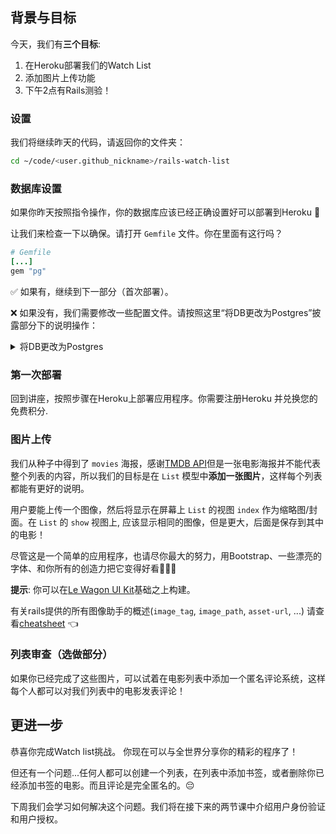 ## 背景与目标

今天，我们有**三个目标**:

1. 在Heroku部署我们的Watch List
2. 添加图片上传功能
3. 下午2点有Rails测验！

### 设置

我们将继续昨天的代码，请返回你的文件夹：

```bash
cd ~/code/<user.github_nickname>/rails-watch-list
```

### 数据库设置

如果你昨天按照指令操作，你的数据库应该已经正确设置好可以部署到Heroku 🚀

让我们来检查一下以确保。请打开 `Gemfile` 文件。你在里面有这行吗？

```ruby
# Gemfile
[...]
gem "pg"
```

✅ 如果有，继续到下一部分（首次部署）。

❌ 如果没有，我们需要修改一些配置文件。请按照这里“将DB更改为Postgres”披露部分下的说明操作：

<details>
<summary markdown='span'>将DB更改为Postgres</summary>
打开 `config/database.yml` 文件，**删除**里面所有内容，并替换为：

```yaml
default: &default
  adapter: postgresql
  encoding: unicode
  pool: 5

development:
  <<: *default
  database: rails-watch-list_development

test:
  <<: *default
  database: rails-watch-list_test
```

打开你的终端并运行：

```bash
rails db:create
rails db:migrate
rails db:seed
```
</details>

### 第一次部署

回到讲座，按照步骤在Heroku上部署应用程序。你需要注册Heroku 并兑换您的免费积分.

### 图片上传

我们从种子中得到了 `movies` 海报，感谢[TMDB API](https://developers.themoviedb.org/3)但是一张电影海报并不能代表整个列表的内容，所以我们的目标是在 `List` 模型中**添加一张图片**，这样每个列表都能有更好的说明。

用户要能上传一个图像，然后将显示在屏幕上 `List` 的视图 `index` 作为缩略图/封面。在 `List` 的 `show` 视图上, 应该显示相同的图像，但是更大，后面是保存到其中的电影！

尽管这是一个简单的应用程序，也请尽你最大的努力，用Bootstrap、一些漂亮的字体、和你所有的创造力把它变得好看🎨😊🎨

**提示**: 你可以在[Le Wagon UI Kit](https://uikit.lewagon.com/)基础之上构建。

有关rails提供的所有图像助手的概述(`image_tag`, `image_path`, `asset-url`, ...) 请查看[cheatsheet](https://kitt.lewagon.com/knowledge/cheatsheets/rails_image_helpers) 👈

### 列表审查（选做部分）

如果你已经完成了这些图片，可以试着在电影列表中添加一个匿名评论系统，这样每个人都可以对我们列表中的电影发表评论！

## 更进一步

恭喜你完成Watch list挑战。 你现在可以与全世界分享你的精彩的程序了！

但还有一个问题...任何人都可以创建一个列表，在列表中添加书签，或者删除你已经添加书签的电影。而且评论是完全匿名的。😔

下周我们会学习如何解决这个问题。我们将在接下来的两节课中介绍用户身份验证和用户授权。

